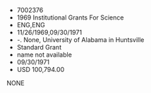 * 7002376
* 1969 Institutional Grants For Science
* ENG,ENG
* 11/26/1969,09/30/1971
* -. None, University of Alabama in Huntsville
* Standard Grant
*   name not available
* 09/30/1971
* USD 100,794.00

NONE